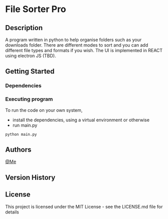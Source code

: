 # File Sorter Pro

## Description

A program written in python to help organise folders such as your downloads folder. There are different modes to sort and you can add different file types and formats if you wish. The UI is implemented in REACT using electron JS (TBD).

## Getting Started

### Dependencies

### Executing program

To run the code on your own system,

- install the dependencies, using a virtual environment or otherwise
- run main.py

```
python main.py
```

## Authors

[@Me](https://github.com/mdanyalmalik)

## Version History

## License

This project is licensed under the MIT License - see the LICENSE.md file for details

